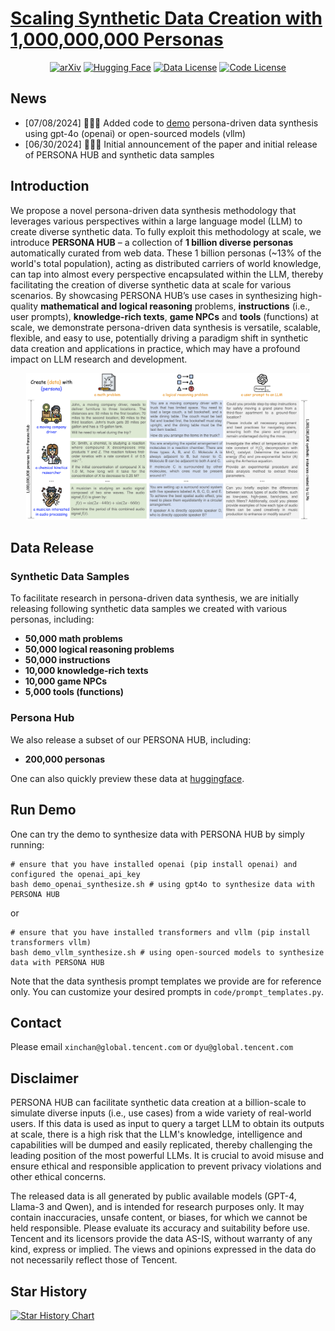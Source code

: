 # [Scaling Synthetic Data Creation with 1,000,000,000 Personas](https://arxiv.org/pdf/2406.20094)

<div align="center">
  <a href="https://arxiv.org/pdf/2406.20094"><img src="https://img.shields.io/badge/Paper-arXiv-red";" alt="arXiv"></a>
  <a href="https://huggingface.co/datasets/proj-persona/PersonaHub"><img src="https://img.shields.io/badge/Dataset-%F0%9F%A4%97%20Hugging_Face-yellow" alt="Hugging Face"></a>
  <a href="https://creativecommons.org/licenses/by-nc-sa/4.0/"><img src="https://img.shields.io/badge/Data%20License-CC_BY_NC_SA_4.0-blue" alt="Data License"></a>
  <a href="https://opensource.org/licenses/MIT"><img src="https://img.shields.io/badge/Code%20License-MIT-blue" alt="Code License"></a>
</div>

## News

- \[07/08/2024\] 🚀🚀🚀 Added code to <a href="#run-demo">demo</a> persona-driven data synthesis using gpt-4o (openai) or open-sourced models (vllm)
- \[06/30/2024\] 🚀🚀🚀 Initial announcement of the paper and initial release of PERSONA HUB and synthetic data samples


## Introduction
We propose a novel persona-driven data synthesis methodology that leverages various perspectives within a large language model (LLM) to create diverse synthetic data. To fully exploit this methodology at scale, we introduce **PERSONA HUB** – a collection of **1 billion diverse personas** automatically curated from web data. These 1 billion personas (~13% of the world's total population), acting as distributed carriers of world knowledge, can tap into almost every perspective encapsulated within the LLM, thereby facilitating the creation of diverse synthetic data at scale for various scenarios. By showcasing PERSONA HUB’s use cases in synthesizing high-quality **mathematical and logical reasoning** problems, **instructions** (i.e., user prompts), **knowledge-rich texts**, **game NPCs** and **tools** (functions) at scale, we demonstrate persona-driven data synthesis is versatile, scalable, flexible, and easy to use, potentially driving a paradigm shift in synthetic data creation and applications in practice, which may have a profound impact on LLM research and development.

<div align="center">
<img src="./assets/persona_overview.png" width="90%">
</div>


## Data Release
### Synthetic Data Samples
To facilitate research in persona-driven data synthesis, we are initially releasing following synthetic data samples we created with various personas, including:
* **50,000 math problems**
* **50,000 logical reasoning problems**
* **50,000 instructions**
* **10,000 knowledge-rich texts**
* **10,000 game NPCs**
* **5,000 tools (functions)**

### Persona Hub
We also release a subset of our PERSONA HUB, including:
* **200,000 personas**

One can also quickly preview these data at [huggingface](https://huggingface.co/datasets/proj-persona/PersonaHub).

## Run Demo
One can try the demo to synthesize data with PERSONA HUB by simply running:

```
# ensure that you have installed openai (pip install openai) and configured the openai_api_key
bash demo_openai_synthesize.sh # using gpt4o to synthesize data with PERSONA HUB
```

or

```
# ensure that you have installed transformers and vllm (pip install transformers vllm)
bash demo_vllm_synthesize.sh # using open-sourced models to synthesize data with PERSONA HUB
```

Note that the data synthesis prompt templates we provide are for reference only. You can customize your desired prompts in `code/prompt_templates.py`.

## Contact
Please email `xinchan@global.tencent.com` or `dyu@global.tencent.com`

## Disclaimer
PERSONA HUB can facilitate synthetic data creation at a billion-scale to simulate diverse inputs (i.e., use cases) from a wide variety of real-world users. If this data is used as input to query a target LLM to obtain its outputs at scale, there is a high risk that the LLM's knowledge, intelligence and capabilities will be dumped and easily replicated, thereby challenging the leading position of the most powerful LLMs. It is crucial to avoid misuse and ensure ethical and responsible application to prevent privacy violations and other ethical concerns.

The released data is all generated by public available models (GPT-4, Llama-3 and Qwen), and is intended for research purposes only. It may contain inaccuracies, unsafe content, or biases, for which we cannot be held responsible. Please evaluate its accuracy and suitability before use. Tencent and its licensors provide the data AS-IS, without warranty of any kind, express or implied. The views and opinions expressed in the data do not necessarily reflect those of Tencent.

## Star History
[![Star History Chart](https://api.star-history.com/svg?repos=tencent-ailab/persona-hub&type=Date)](https://star-history.com/#tencent-ailab/persona-hub&Date)
